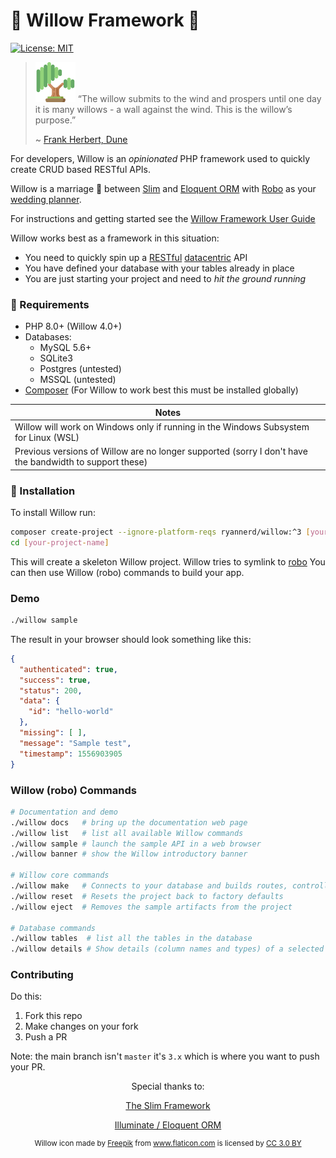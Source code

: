 # 🌳 Willow Framework 🌳

[![License: MIT](https://img.shields.io/badge/License-MIT-yellow.svg)](https://opensource.org/licenses/MIT)

>[![willow](https://raw.githubusercontent.com/RyanNerd/willow/master/willow.png)](https://willow.plexie.com/app/#/public/project/f66cdc9e-18dd-419c-8575-0c8901152cd3)
> “The willow submits to the wind and prospers until one day it is many willows - a wall against the wind. This is the willow’s purpose.”
>
>~ [Frank Herbert, Dune](https://www.goodreads.com/quotes/371746-the-willow-submits-to-the-wind-and-prospers-until-one)



For developers, Willow is an _opinionated_ PHP framework used to quickly create CRUD based RESTful APIs.

Willow is a marriage 💒 between [Slim](http://slimframework.com) and [Eloquent ORM](https://github.com/illuminate/database)
with [Robo](http://robo.li/) as your [wedding planner](https://en.wikipedia.org/wiki/Wedding_planner).

For instructions and getting started see the [Willow Framework User Guide](https://www.notion.so/Willow-Framework-Users-Guide-bf56317580884ccd95ed8d3889f83c72)

Willow works best as a framework in this situation:
* You need to quickly spin up a [RESTful](https://restfulapi.net/) [datacentric](https://www.codecademy.com/articles/what-is-crud) API
* You have defined your database with your tables already in place
* You are just starting your project and need to _hit the ground running_

### 📃 Requirements
* PHP 8.0+ (Willow 4.0+)
* Databases:
    - MySQL 5.6+
    - SQLite3
    - Postgres (untested)
    - MSSQL (untested)
* [Composer](https://getcomposer.org) (For Willow to work best this must be installed globally)

|Notes|
| --- |
|Willow will work on Windows only if running in the Windows Subsystem for Linux (WSL)|
|Previous versions of Willow are no longer supported (sorry I don't have the bandwidth to support these)|

### 💾 Installation
To install Willow run:

```bash
composer create-project --ignore-platform-reqs ryannerd/willow:^3 [your-project-name]
cd [your-project-name]
```

This will create a skeleton Willow project. Willow tries to symlink to [robo](https://robo.li/) You can then use Willow (robo) commands to build your app.

### Demo

```bash
./willow sample
```

The result in your browser should look something like this:

```json
{
  "authenticated": true,
  "success": true,
  "status": 200,
  "data": {
    "id": "hello-world"
  },
  "missing": [ ],
  "message": "Sample test",
  "timestamp": 1556903905
}
```

###  Willow (robo) Commands

```bash
# Documentation and demo
./willow docs   # bring up the documentation web page
./willow list   # list all available Willow commands
./willow sample # launch the sample API in a web browser
./willow banner # show the Willow introductory banner

# Willow core commands
./willow make   # Connects to your database and builds routes, controllers, models, actions, etc.
./willow reset  # Resets the project back to factory defaults
./willow eject  # Removes the sample artifacts from the project

# Database commands
./willow tables  # list all the tables in the database
./willow details # Show details (column names and types) of a selected table
```

### Contributing

Do this:
1. Fork this repo
2. Make changes on your fork
3. Push a PR

Note: the main branch isn't `master` it's `3.x` which is where you want to push your PR.


<div align="center">

Special thanks to:

[The Slim Framework](https://slimframework.com)

[Illuminate / Eloquent ORM](https://github.com/illuminate/database)

<small>
<p>
Willow icon made by <a href="https://www.freepik.com/" title="Freepik">Freepik</a>
from <a href="https://www.flaticon.com/" title="Flaticon">www.flaticon.com</a>
is licensed by <a href="https://creativecommons.org/licenses/by/3.0/" title="Creative Commons BY 3.0" target="_blank">CC 3.0 BY</a>
</p>
</small>
</div>
